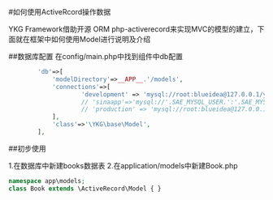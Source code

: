 #如何使用ActiveRcord操作数据

YKG Framework借助开源 ORM php-activerecord来实现MVC的模型的建立，下面就在框架中如何使用Model进行说明及介绍

##数据库配置
在config/main.php中找到组件中db配置
```php
		'db'=>[
			'modelDirectory'=>__APP__.'/models',
			'connections'=>[
			    	'development' => 'mysql://root:blueidea@127.0.0.1/ykg',
			    	// 'sinaapp'=>'mysql://'.SAE_MYSQL_USER.':'.SAE_MYSQL_PASS.'@'.SAE_MYSQL_HOST_M.'/app_ykgframework',
			    	// 'production' => 'mysql://root:blueidea@127.0.0.1/ykg'
			],
			'class'=>'\YKG\base\Model',
		],
```
##初步使用

1.在数据库中新建books数据表
2.在application/models中新建Book.php

```php
namespace app\models;
class Book extends \ActiveRecord\Model { }
```

